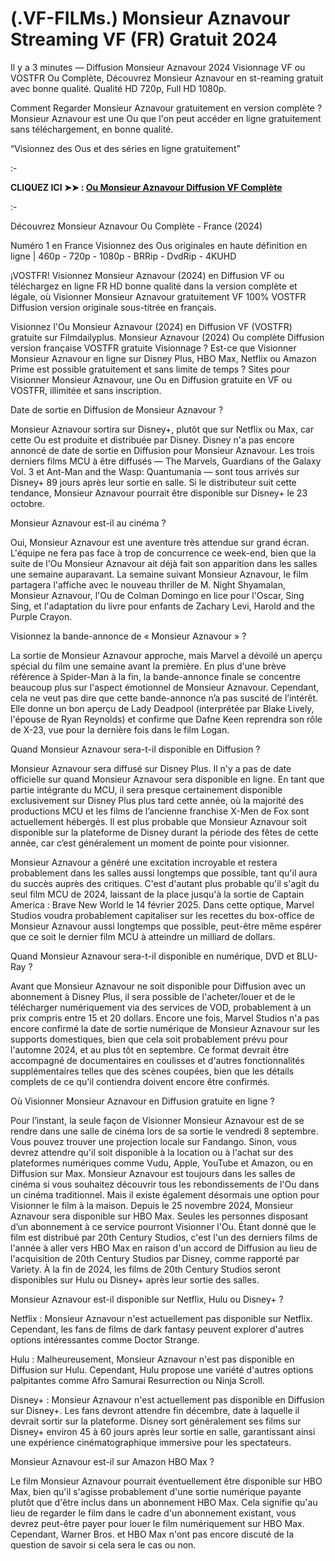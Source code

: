 # (.VF-FILMs.) Monsieur Aznavour Streaming VF (FR) Gratuit 2024

Il y a 3 minutes — Diffusion Monsieur Aznavour 2024 Visionnage VF ou VOSTFR Ou Complète, Découvrez Monsieur Aznavour en st-reaming gratuit avec bonne qualité. Qualité HD 720p, Full HD 1080p.

Comment Regarder Monsieur Aznavour gratuitement en version complète ? Monsieur Aznavour est une Ou que l'on peut accéder en ligne gratuitement sans téléchargement, en bonne qualité.

“Visionnez des Ous et des séries en ligne gratuitement”

:-

**CLIQUEZ ICI ➤➤ : [Ou Monsieur Aznavour Diffusion VF Complète](https://t.co/3JEUkPrP7o)**

:-

Découvrez Monsieur Aznavour Ou Complète - France (2024)

Numéro 1 en France Visionnez des Ous originales en haute définition en ligne | 460p - 720p - 1080p - BRRip - DvdRip - 4KUHD

¡VOSTFR! Visionnez Monsieur Aznavour (2024) en Diffusion VF ou téléchargez en ligne FR HD bonne qualité dans la version complète et légale, où Visionner Monsieur Aznavour gratuitement VF 100% VOSTFR Diffusion version originale sous-titrée en français.

Visionnez l'Ou Monsieur Aznavour (2024) en Diffusion VF (VOSTFR) gratuite sur Filmdailyplus. Monsieur Aznavour (2024) Ou complète Diffusion version française VOSTFR gratuite Visionnage ? Est-ce que Visionner Monsieur Aznavour en ligne sur Disney Plus, HBO Max, Netflix ou Amazon Prime est possible gratuitement et sans limite de temps ? Sites pour Visionner Monsieur Aznavour, une Ou en Diffusion gratuite en VF ou VOSTFR, illimitée et sans inscription.

Date de sortie en Diffusion de Monsieur Aznavour ?

Monsieur Aznavour sortira sur Disney+, plutôt que sur Netflix ou Max, car cette Ou est produite et distribuée par Disney. Disney n'a pas encore annoncé de date de sortie en Diffusion pour Monsieur Aznavour. Les trois derniers films MCU à être diffusés — The Marvels, Guardians of the Galaxy Vol. 3 et Ant-Man and the Wasp: Quantumania — sont tous arrivés sur Disney+ 89 jours après leur sortie en salle. Si le distributeur suit cette tendance, Monsieur Aznavour pourrait être disponible sur Disney+ le 23 octobre.

Monsieur Aznavour est-il au cinéma ?

Oui, Monsieur Aznavour est une aventure très attendue sur grand écran. L'équipe ne fera pas face à trop de concurrence ce week-end, bien que la suite de l'Ou Monsieur Aznavour ait déjà fait son apparition dans les salles une semaine auparavant. La semaine suivant Monsieur Aznavour, le film partagera l'affiche avec le nouveau thriller de M. Night Shyamalan, Monsieur Aznavour, l'Ou de Colman Domingo en lice pour l'Oscar, Sing Sing, et l'adaptation du livre pour enfants de Zachary Levi, Harold and the Purple Crayon.

Visionnez la bande-annonce de « Monsieur Aznavour » ?

La sortie de Monsieur Aznavour approche, mais Marvel a dévoilé un aperçu spécial du film une semaine avant la première. En plus d'une brève référence à Spider-Man à la fin, la bande-annonce finale se concentre beaucoup plus sur l'aspect émotionnel de Monsieur Aznavour. Cependant, cela ne veut pas dire que cette bande-annonce n’a pas suscité de l’intérêt. Elle donne un bon aperçu de Lady Deadpool (interprétée par Blake Lively, l'épouse de Ryan Reynolds) et confirme que Dafne Keen reprendra son rôle de X-23, vue pour la dernière fois dans le film Logan.

Quand Monsieur Aznavour sera-t-il disponible en Diffusion ?

Monsieur Aznavour sera diffusé sur Disney Plus. Il n'y a pas de date officielle sur quand Monsieur Aznavour sera disponible en ligne. En tant que partie intégrante du MCU, il sera presque certainement disponible exclusivement sur Disney Plus plus tard cette année, où la majorité des productions MCU et les films de l’ancienne franchise X-Men de Fox sont actuellement hébergés. Il est plus probable que Monsieur Aznavour soit disponible sur la plateforme de Disney durant la période des fêtes de cette année, car c’est généralement un moment de pointe pour visionner.

Monsieur Aznavour a généré une excitation incroyable et restera probablement dans les salles aussi longtemps que possible, tant qu'il aura du succès auprès des critiques. C'est d'autant plus probable qu'il s'agit du seul film MCU de 2024, laissant de la place jusqu'à la sortie de Captain America : Brave New World le 14 février 2025. Dans cette optique, Marvel Studios voudra probablement capitaliser sur les recettes du box-office de Monsieur Aznavour aussi longtemps que possible, peut-être même espérer que ce soit le dernier film MCU à atteindre un milliard de dollars.

Quand Monsieur Aznavour sera-t-il disponible en numérique, DVD et BLU-Ray ?

Avant que Monsieur Aznavour ne soit disponible pour Diffusion avec un abonnement à Disney Plus, il sera possible de l'acheter/louer et de le télécharger numériquement via des services de VOD, probablement à un prix compris entre 15 et 20 dollars. Encore une fois, Marvel Studios n'a pas encore confirmé la date de sortie numérique de Monsieur Aznavour sur les supports domestiques, bien que cela soit probablement prévu pour l'automne 2024, et au plus tôt en septembre. Ce format devrait être accompagné de documentaires en coulisses et d'autres fonctionnalités supplémentaires telles que des scènes coupées, bien que les détails complets de ce qu'il contiendra doivent encore être confirmés.

Où Visionner Monsieur Aznavour en Diffusion gratuite en ligne ?

Pour l’instant, la seule façon de Visionner Monsieur Aznavour est de se rendre dans une salle de cinéma lors de sa sortie le vendredi 8 septembre. Vous pouvez trouver une projection locale sur Fandango. Sinon, vous devrez attendre qu'il soit disponible à la location ou à l'achat sur des plateformes numériques comme Vudu, Apple, YouTube et Amazon, ou en Diffusion sur Max. Monsieur Aznavour est toujours dans les salles de cinéma si vous souhaitez découvrir tous les rebondissements de l'Ou dans un cinéma traditionnel. Mais il existe également désormais une option pour Visionner le film à la maison. Depuis le 25 novembre 2024, Monsieur Aznavour sera disponible sur HBO Max. Seules les personnes disposant d’un abonnement à ce service pourront Visionner l'Ou. Étant donné que le film est distribué par 20th Century Studios, c'est l'un des derniers films de l'année à aller vers HBO Max en raison d'un accord de Diffusion au lieu de l'acquisition de 20th Century Studios par Disney, comme rapporté par Variety. À la fin de 2024, les films de 20th Century Studios seront disponibles sur Hulu ou Disney+ après leur sortie des salles.

Monsieur Aznavour est-il disponible sur Netflix, Hulu ou Disney+ ?

Netflix : Monsieur Aznavour n'est actuellement pas disponible sur Netflix. Cependant, les fans de films de dark fantasy peuvent explorer d'autres options intéressantes comme Doctor Strange.

Hulu : Malheureusement, Monsieur Aznavour n'est pas disponible en Diffusion sur Hulu. Cependant, Hulu propose une variété d'autres options palpitantes comme Afro Samurai Resurrection ou Ninja Scroll.

Disney+ : Monsieur Aznavour n'est actuellement pas disponible en Diffusion sur Disney+. Les fans devront attendre fin décembre, date à laquelle il devrait sortir sur la plateforme. Disney sort généralement ses films sur Disney+ environ 45 à 60 jours après leur sortie en salle, garantissant ainsi une expérience cinématographique immersive pour les spectateurs.

Monsieur Aznavour est-il sur Amazon HBO Max ?

Le film Monsieur Aznavour pourrait éventuellement être disponible sur HBO Max, bien qu'il s'agisse probablement d'une sortie numérique payante plutôt que d'être inclus dans un abonnement HBO Max. Cela signifie qu'au lieu de regarder le film dans le cadre d'un abonnement existant, vous devrez peut-être payer pour louer le film numériquement sur HBO Max. Cependant, Warner Bros. et HBO Max n'ont pas encore discuté de la question de savoir si cela sera le cas ou non.

